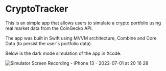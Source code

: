 # CryptoTracker

This is an simple app that allows users to simulate a crypto portfolio using real market data from the CoinGecko API.
  
The app was built in Swift using MVVM architecture, Combine and Core Data (to persist the user's portfolio data).  
  
Below is the dark mode simulation of the app in Xcode.  

![Simulator Screen Recording - iPhone 13 - 2022-07-01 at 20 16 28](https://user-images.githubusercontent.com/77014953/176948907-f4f8f995-8801-41df-9e18-00e226755a3f.gif)
